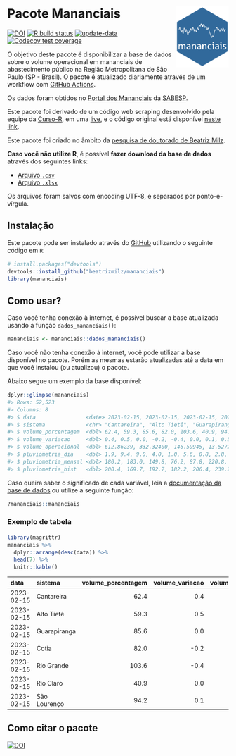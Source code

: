 
<!-- README.md is generated from README.Rmd. Please edit that file -->

# Pacote Mananciais <img src="man/figures/hexlogo.png" align="right" width = "120px"/>

<!-- badges: start -->

[![DOI](https://zenodo.org/badge/DOI/10.5281/zenodo.4733056.svg)](https://doi.org/10.5281/zenodo.4733056)
[![R build
status](https://github.com/beatrizmilz/mananciais/workflows/R-CMD-check/badge.svg)](https://github.com/beatrizmilz/mananciais/actions)
[![update-data](https://github.com/beatrizmilz/mananciais/actions/workflows/2-update_data.yaml/badge.svg)](https://github.com/beatrizmilz/mananciais/actions/workflows/2-update_data.yaml)
[![Codecov test
coverage](https://codecov.io/gh/beatrizmilz/mananciais/branch/master/graph/badge.svg)](https://codecov.io/gh/beatrizmilz/mananciais?branch=master)
<!-- badges: end -->

O objetivo deste pacote é disponibilizar a base de dados sobre o volume
operacional em mananciais de abastecimento público na Região
Metropolitana de São Paulo (SP - Brasil). O pacote é atualizado
diariamente através de um workflow com [GitHub
Actions](https://github.com/beatrizmilz/mananciais/actions).

Os dados foram obtidos no [Portal dos
Mananciais](http://mananciais.sabesp.com.br/Situacao) da
[SABESP](http://site.sabesp.com.br/site/Default.aspx).

Este pacote foi derivado de um código web scraping desenvolvido pela
equipe da [Curso-R](https://www.curso-r.com/), em uma
[live](https://youtu.be/jvZIxrMmOcQ), e o código original está
disponível [neste
link](https://github.com/curso-r/lives/blob/master/drafts/20200730_scraper_sabesp.R).

Este pacote foi criado no âmbito da [pesquisa de doutorado de Beatriz
Milz](https://beatrizmilz.github.io/tese/).

**Caso você não utilize R**, é possível **fazer download da base de
dados** através dos seguintes links:

- [Arquivo
  `.csv`](https://github.com/beatrizmilz/mananciais/raw/master/inst/extdata/mananciais.csv)
- [Arquivo
  `.xlsx`](https://github.com/beatrizmilz/mananciais/blob/master/inst/extdata/mananciais.xlsx?raw=true)

Os arquivos foram salvos com encoding UTF-8, e separados por
ponto-e-vírgula.

## Instalação

Este pacote pode ser instalado através do [GitHub](https://github.com/)
utilizando o seguinte código em `R`:

``` r
# install.packages("devtools")
devtools::install_github("beatrizmilz/mananciais")
library(mananciais)
```

## Como usar?

Caso você tenha conexão à internet, é possível buscar a base atualizada
usando a função `dados_mananciais()`:

``` r
mananciais <- mananciais::dados_mananciais() 
```

Caso você não tenha conexão à internet, você pode utilizar a base
disponível no pacote. Porém as mesmas estarão atualizadas até a data em
que você instalou (ou atualizou) o pacote.

Abaixo segue um exemplo da base disponível:

``` r
dplyr::glimpse(mananciais)
#> Rows: 52,523
#> Columns: 8
#> $ data                <date> 2023-02-15, 2023-02-15, 2023-02-15, 2023-02-15, 2…
#> $ sistema             <chr> "Cantareira", "Alto Tietê", "Guarapiranga", "Cotia…
#> $ volume_porcentagem  <dbl> 62.4, 59.3, 85.6, 82.0, 103.6, 40.9, 94.2, 62.0, 5…
#> $ volume_variacao     <dbl> 0.4, 0.5, 0.0, -0.2, -0.4, 0.0, 0.1, 0.5, 0.8, 1.0…
#> $ volume_operacional  <dbl> 612.86239, 332.32400, 146.59945, 13.52724, 116.233…
#> $ pluviometria_dia    <dbl> 1.9, 9.4, 9.0, 4.0, 1.0, 5.6, 0.8, 2.8, 17.4, 1.2,…
#> $ pluviometria_mensal <dbl> 180.2, 183.0, 149.8, 76.2, 87.8, 220.8, 122.6, 178…
#> $ pluviometria_hist   <dbl> 200.4, 169.7, 192.7, 182.2, 206.4, 239.2, 230.9, 2…
```

Caso queira saber o significado de cada variável, leia a [documentação
da base de
dados](https://beatrizmilz.github.io/mananciais/reference/mananciais.html)
ou utilize a seguinte função:

``` r
?mananciais::mananciais
```

### Exemplo de tabela

``` r
library(magrittr)
mananciais %>% 
  dplyr::arrange(desc(data)) %>% 
  head(7) %>%
  knitr::kable()
```

| data       | sistema      | volume_porcentagem | volume_variacao | volume_operacional | pluviometria_dia | pluviometria_mensal | pluviometria_hist |
|:-----------|:-------------|-------------------:|----------------:|-------------------:|-----------------:|--------------------:|------------------:|
| 2023-02-15 | Cantareira   |               62.4 |             0.4 |          612.86239 |              1.9 |               180.2 |             200.4 |
| 2023-02-15 | Alto Tietê   |               59.3 |             0.5 |          332.32400 |              9.4 |               183.0 |             169.7 |
| 2023-02-15 | Guarapiranga |               85.6 |             0.0 |          146.59945 |              9.0 |               149.8 |             192.7 |
| 2023-02-15 | Cotia        |               82.0 |            -0.2 |           13.52724 |              4.0 |                76.2 |             182.2 |
| 2023-02-15 | Rio Grande   |              103.6 |            -0.4 |          116.23326 |              1.0 |                87.8 |             206.4 |
| 2023-02-15 | Rio Claro    |               40.9 |             0.0 |            5.59598 |              5.6 |               220.8 |             239.2 |
| 2023-02-15 | São Lourenço |               94.2 |             0.1 |           83.68175 |              0.8 |               122.6 |             230.9 |

## Como citar o pacote

[![DOI](https://zenodo.org/badge/DOI/10.5281/zenodo.4733056.svg)](https://doi.org/10.5281/zenodo.4733056)
